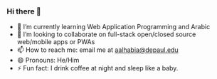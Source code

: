 ### Hi there 👋

- 🌱 I’m currently learning Web Application Programming and Arabic
- 👯 I’m looking to collaborate on full-stack open/closed source web/mobile apps or PWAs
- 📫 How to reach me: email me at aalhabia@depaul.edu
- 😄 Pronouns: He/Him
- ⚡ Fun fact: I drink coffee at night and sleep like a baby.

